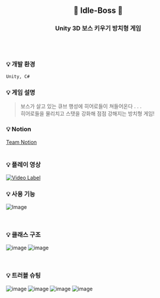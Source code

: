 <br/>

## <p align="center">  👾 Idle-Boss 👾 

### <p align="center"> Unity 3D 보스 키우기 방치형 게임 </p> 

<br/>
<br/>

### :bulb: 개발 환경
```
Unity, C#
```
### :bulb: 게임 설명

> 보스가 살고 있는 큐브 행성에 히어로들이 쳐들어온다 . . .  
히어로들을 물리치고 스탯을 강화해 점점 강해지는 방치형 게임!   

### :bulb: Notion    
[Team Notion](https://teamsparta.notion.site/Z1-ce7f9790aa424f2c89cc06ca71a237bb)  
<br/>

### :bulb: 플레이 영상
[![Video Label](http://img.youtube.com/vi/RaC-uk-1UJQ/0.jpg)](https://www.youtube.com/watch?v=RaC-uk-1UJQ)
<br/>

### :bulb: 사용 기능
![Image](https://github.com/A1-ZZon/Idle-Boss-Public/assets/43170505/cd9e336a-9784-44ca-a6ce-cd183ce02a1c)

<br/>

### :bulb: 클래스 구조
![image](https://github.com/A1-ZZon/Idle-Boss-Public/assets/43170505/c9d7014b-5745-4f41-b7ac-71376c0aa24e)
![image](https://github.com/A1-ZZon/Idle-Boss-Public/assets/43170505/3410c77f-0249-4209-a682-63441f2f96c4)


<br/>

### :bulb: 트러블 슈팅
![image](https://github.com/A1-ZZon/.github/assets/43170505/0837ec04-e30e-4332-9309-f1c662eb873a)
![image](https://github.com/A1-ZZon/.github/assets/43170505/d5631c8a-f4f2-4066-99d5-dabfe3346d08)
![image](https://github.com/A1-ZZon/.github/assets/43170505/3ee5d2dc-d579-4508-a05f-89f9c767cc94)
![image](https://github.com/A1-ZZon/.github/assets/43170505/643da7ee-a801-4c00-b973-abbf44a5b9f1)



